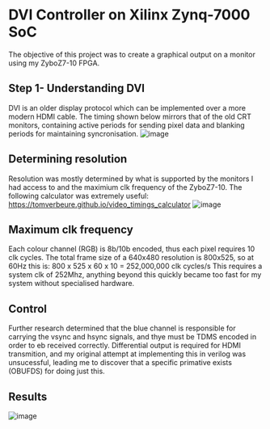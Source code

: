 # DVI Controller on Xilinx Zynq-7000 SoC
The objective of this project was to create a graphical output on a monitor using my ZyboZ7-10 FPGA.

## Step 1- Understanding DVI
DVI is an older display protocol which can be implemented over a more modern HDMI cable. The timing shown below mirrors that of the old CRT monitors, containing active periods for sending pixel data and blanking periods for maintaining syncronisation.
![image](https://github.com/user-attachments/assets/01cbed56-74db-472c-b39f-cfdac01d2f58)

## Determining resolution
Resolution was mostly determined by what is supported by the monitors I had access to and the maximium clk frequency of the ZyboZ7-10.
The following calculator was extremely useful:
https://tomverbeure.github.io/video_timings_calculator
![image](https://github.com/user-attachments/assets/5219c087-37e7-4c70-a6fb-b4a1c4aaa953)

## Maximum clk frequency
Each colour channel (RGB) is 8b/10b encoded, thus each pixel requires 10 clk cycles. The total frame size of a 640x480 resolution is 800x525, so at 60Hz this is:
800 x 525 x 60 x 10 = 252,000,000 clk cycles/s
This requires a system clk of 252Mhz, anything beyond this quickly became too fast for my system without specialised hardware.

## Control
Further research determined that the blue channel is responsible for carrying the vsync and hsync signals, and thye must be TDMS encoded in order to eb received correctly. 
Differential output is required for HDMI transmition, and my original attempt at implementing this in verilog was unsucessful, leading me to discover that a specific primative exists (OBUFDS) for doing just this.

## Results
![image](https://github.com/user-attachments/assets/0e0fc61a-faf9-44d4-aad4-83a21b1141df)
